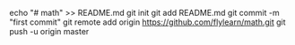 echo "# math" >> README.md
git init
git add README.md
git commit -m "first commit"
git remote add origin https://github.com/flylearn/math.git
git push -u origin master